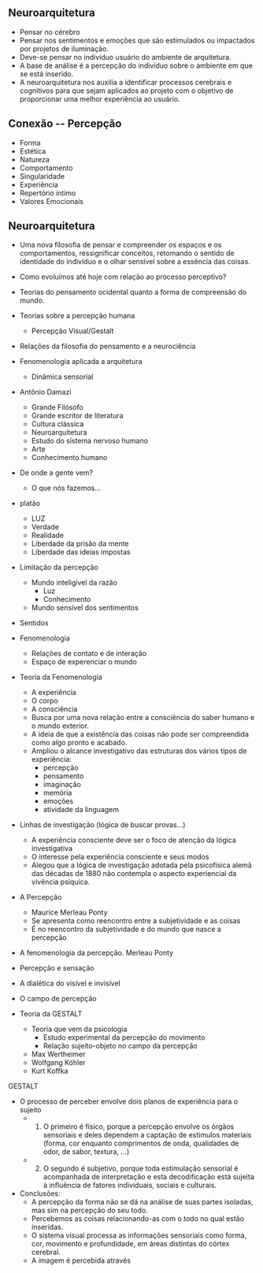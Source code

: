 ## Neuroarquitetura
- Pensar no cérebro
- Pensar nos sentimentos e emoções que são estimulados ou impactados por projetos de iluminação.
- Deve-se pensar no indivíduo usuário do ambiente de arquitetura.
- A base de análise é a percepção do indivíduo sobre o ambiente em que se está inserido.
- A neuroarquitetura nos auxilia a identificar processos cerebrais e cognitivos para que sejam aplicados ao projeto com o objetivo de proporcionar uma melhor experiência ao usuário.

## Conexão -- Percepção
- Forma
- Estética
- Natureza
- Comportamento
- Singularidade
- Experiência
- Repertório íntimo
- Valores Emocionais

## Neuroarquitetura
- Uma nova filosofia de pensar e compreender os espaços e os comportamentos, ressignificar conceitos, retomando o sentido de identidade do indivíduo e o olhar sensível sobre a essência das coisas.

- Como evoluímos até hoje com relação ao processo perceptivo?
- Teorias do pensamento ocidental quanto a forma de compreensão do mundo.
- Teorias sobre a percepção humana
    - Percepção Visual/Gestalt
- Relações da filosofia do pensamento e a neurociência
- Fenomenologia aplicada a arquitetura
    - Dinâmica sensorial

- Antônio Damazi
    - Grande Filósofo
    - Grande escritor de literatura
    - Cultura clássica
    - Neuroarquitetura
    - Estudo do sistema nervoso humano
    - Arte
    - Conhecimento humano

- De onde a gente vem?
    - O que nós fazemos...

- platão
    - LUZ
    - Verdade
    - Realidade
    - Liberdade da prisão da mente
    - Liberdade das ideias impostas

- Limitação da percepção
    - Mundo inteligível da razão
        - Luz
        - Conhecimento
    - Mundo sensível dos sentimentos

- Sentidos 

- Fenomenologia
    - Relações de contato e de interação
    - Espaço de experenciar o mundo

- Teoria da Fenomenologia
    - A experiência
    - O corpo
    - A consciência
    - Busca por uma nova relação entre a consciência do saber humano e o mundo exterior.
    - A ideia de que a existência das coisas não pode ser compreendida como algo pronto e acabado.
    - Ampliou o alcance investigativo das estruturas dos vários tipos de experiência:
        - percepção
        - pensamento
        - imaginação
        - memória
        - emoções
        - atividade da linguagem

- Linhas de investigação (lógica de buscar provas...)
    - A experiência consciente deve ser o foco de atenção da lógica investigativa
    - O interesse pela experiência consciente e seus modos 
    - Alegou que a lógica de investigação adotada pela psicofísica alemã das décadas de 1880 não contempla o aspecto experiencial da vivência psíquica.

- A Percepção
    - Maurice Merleau Ponty
    - Se apresenta como reencontro entre a subjetividade e as coisas
    - É no reencontro da subjetividade e do mundo que nasce a percepção

-  A fenomenologia da percepção. Merleau Ponty
- Percepção e sensação
- A dialética do visível e invisível
- O campo de percepção

- Teoria da GESTALT
    - Teoria que vem da psicologia
        - Estudo experimental da percepção do movimento
        - Relação sujeito-objeto no campo da percepção 
    - Max Wertheimer
    - Wolfgang Köhler
    - Kurt Koffka

GESTALT
- O processo de perceber envolve dois planos de experiência para o sujeito
    - 1) O primeiro é físico, porque a percepção envolve os órgãos sensoriais e deles dependem a captação de estímulos materiais (forma, cor enquanto comprimentos de onda, qualidades de odor, de sabor, textura, ...)
    - 2) O segundo é subjetivo, porque toda estimulação sensorial é acompanhada de interpretação e esta decodificação está sujeita à influência de fatores individuais, sociais e culturais.
- Conclusões:
    - A percepção da forma não se dá na análise de suas partes isoladas, mas sim na percepção do seu todo.
    - Percebemos as coisas relacionando-as com o todo no qual estão inseridas.
    - O sistema visual processa as informações sensoriais como forma, cor, movimento e profundidade, em áreas distintas do córtex cerebral.
    - A imagem é percebida através 



